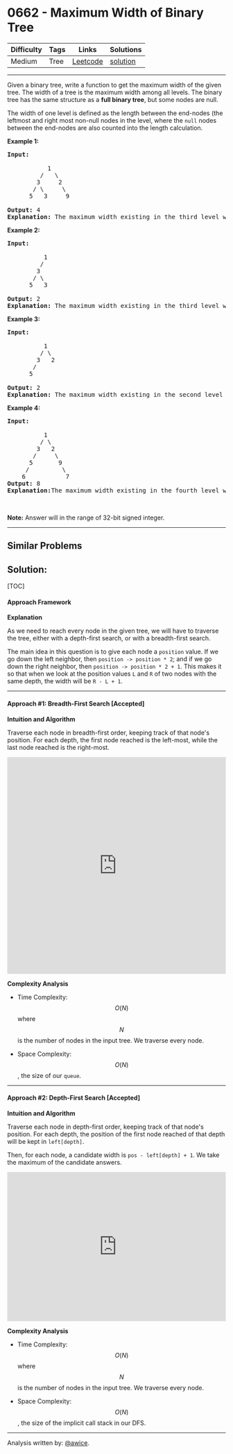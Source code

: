 # 0662 - Maximum Width of Binary Tree

Difficulty  | Tags | Links | Solutions
----------- | ---- | ----- | -----
Medium | Tree | [Leetcode](https://leetcode.com/problems/maximum-width-of-binary-tree) | [solution](https://leetcode.com/problems/maximum-width-of-binary-tree/solution/)


-----------

<p>Given a binary tree, write a function to get the maximum width of the given tree. The width of a tree is the maximum width among all levels. The binary tree has the same structure as a <b>full binary tree</b>, but some nodes are null.</p>

<p>The width of one level is defined as the length between the end-nodes (the leftmost and right most non-null nodes in the level, where the <code>null</code> nodes between the end-nodes are also counted into the length calculation.</p>

<p><b>Example 1:</b></p>

<pre>
<b>Input:</b> 

           1
         /   \
        3     2
       / \     \  
      5   3     9 

<b>Output:</b> 4
<b>Explanation:</b> The maximum width existing in the third level with the length 4 (5,3,null,9).
</pre>

<p><b>Example 2:</b></p>

<pre>
<b>Input:</b> 

          1
         /  
        3    
       / \       
      5   3     

<b>Output:</b> 2
<b>Explanation:</b> The maximum width existing in the third level with the length 2 (5,3).
</pre>

<p><b>Example 3:</b></p>

<pre>
<b>Input:</b> 

          1
         / \
        3   2 
       /        
      5      

<b>Output:</b> 2
<b>Explanation:</b> The maximum width existing in the second level with the length 2 (3,2).
</pre>

<p><b>Example 4:</b></p>

<pre>
<b>Input:</b> 

          1
         / \
        3   2
       /     \  
      5       9 
     /         \
    6           7
<b>Output:</b> 8
<b>Explanation:</b>The maximum width existing in the fourth level with the length 8 (6,null,null,null,null,null,null,7).


</pre>

<p><b>Note:</b> Answer will in the range of 32-bit signed integer.</p>


-----------


## Similar Problems




## Solution:

[TOC]

#### Approach Framework

**Explanation**

As we need to reach every node in the given tree, we will have to traverse the tree, either with a depth-first search, or with a breadth-first search.

The main idea in this question is to give each node a `position` value. If we go down the left neighbor, then `position -> position * 2`; and if we go down the right neighbor, then `position -> position * 2 + 1`. This makes it so that when we look at the position values `L` and `R` of two nodes with the same depth, the width will be `R - L + 1`.

---
#### Approach #1: Breadth-First Search [Accepted]

**Intuition and Algorithm**

Traverse each node in breadth-first order, keeping track of that node's position.  For each depth, the first node reached is the left-most, while the last node reached is the right-most.

<iframe src="https://leetcode.com/playground/GsZid6zn/shared" frameBorder="0" width="100%" height="500" name="GsZid6zn"></iframe>

**Complexity Analysis**

* Time Complexity: $$O(N)$$ where $$N$$ is the number of nodes in the input tree.  We traverse every node.

* Space Complexity: $$O(N)$$, the size of our `queue`.

---
#### Approach #2: Depth-First Search [Accepted]

**Intuition and Algorithm**

Traverse each node in depth-first order, keeping track of that node's position.  For each depth, the position of the first node reached of that depth will be kept in `left[depth]`.

Then, for each node, a candidate width is `pos - left[depth] + 1`.  We take the maximum of the candidate answers.

<iframe src="https://leetcode.com/playground/A9iKAcsQ/shared" frameBorder="0" width="100%" height="344" name="A9iKAcsQ"></iframe>

**Complexity Analysis**

* Time Complexity: $$O(N)$$ where $$N$$ is the number of nodes in the input tree.  We traverse every node.

* Space Complexity: $$O(N)$$, the size of the implicit call stack in our DFS.

---

Analysis written by: [@awice](https://leetcode.com/awice).
